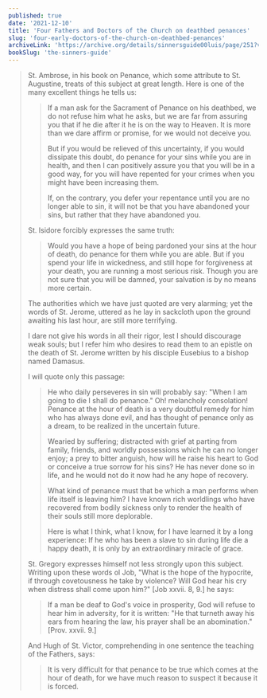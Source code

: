 ```yaml
---
published: true
date: '2021-12-10'
title: 'Four Fathers and Doctors of the Church on deathbed penances'
slug: 'four-early-doctors-of-the-church-on-deathbed-penances'
archiveLink: 'https://archive.org/details/sinnersguide00luis/page/251?view=theater'
bookSlug: 'the-sinners-guide'
---
```


> St. Ambrose, in his book on Penance, which some attribute to St. Augustine, treats of this subject at great length. Here is one of the many excellent things he tells us:
> 
>> If a man ask for the Sacrament of Penance on his deathbed, we do not refuse him what he asks, but we are far from assuring you that if he die after it he is on the way to Heaven. It is more than we dare affirm or promise, for we would not deceive you.
>>
>> But if you would be relieved of this uncertainty, if you would dissipate this doubt, do penance for your sins while you are in health, and then I can positively assure you that you will be in a good way, for you will have repented for your crimes when you might have been increasing them.
>>
>> If, on the contrary, you defer your repentance until you are no longer able to sin, it will not be that you have abandoned your sins, but rather that they have abandoned you.
>
> St. Isidore forcibly expresses the same truth:
>
>> Would you have a hope of being pardoned your sins at the hour of death, do penance for them while you are able. But if you spend your life in wickedness, and still hope for forgiveness at your death, you are running a most serious risk. Though you are not sure that you will be damned, your salvation is by no means more certain.
> 
> The authorities which we have just quoted are very alarming; yet the words of St. Jerome, uttered as he lay in sackcloth upon the ground awaiting his last hour, are still more terrifying.
> 
> I dare not give his words in all their rigor, lest I should discourage weak souls; but I refer him who desires to read them to an epistle on the death of St. Jerome written by his disciple Eusebius to a bishop named Damasus.
> 
> I will quote only this passage:
> 
>> He who daily perseveres in sin will probably say: "When I am going to die I shall do penance." Oh! melancholy consolation! Penance at the hour of death is a very doubtful remedy for him who has always done evil, and has thought of penance only as a dream, to be realized in the uncertain future.
>>
>> Wearied by suffering; distracted with grief at parting from family, friends, and worldly possessions which he can no longer enjoy; a prey to bitter anguish, how will he raise his heart to God or conceive a true sorrow for his sins? He has never done so in life, and he would not do it now had he any hope of recovery.
>>
>> What kind of penance must that be which a man performs when life itself is leaving him? I have known rich worldlings who have recovered from bodily sickness only to render the health of their souls still more deplorable.
>>
>> Here is what I think, what I know, for I have learned it by a long experience: If he who has been a slave to sin during life die a happy death, it is only by an extraordinary miracle of grace.
> 
> St. Gregory expresses himself not less strongly upon this subject. Writing upon these words ol Job, "What is the hope of the hypocrite, if through covetousness he take by violence? Will God hear his cry when distress shall come upon him?" [Job xxvii. 8, 9.] he says:
> 
>> If a man be deaf to God's voice in prosperity, God will refuse to hear him in adversity, for it is written: "He that turneth away his ears from hearing the law, his prayer shall be an abomination." [Prov. xxvii. 9.]
> 
> And Hugh of St. Victor, comprehending in one sentence the teaching of the Fathers, says:
> 
>> It is very difficult for that penance to be true which comes at the hour of death, for we have much reason to suspect it because it is forced.